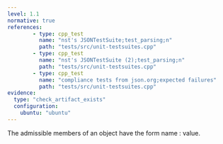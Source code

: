 ```yaml
---
level: 1.1
normative: true
references:
        - type: cpp_test
          name: "nst's JSONTestSuite;test_parsing;n"
          path: "tests/src/unit-testsuites.cpp"
        - type: cpp_test
          name: "nst's JSONTestSuite (2);test_parsing;n"
          path: "tests/src/unit-testsuites.cpp"
        - type: cpp_test
          name: "compliance tests from json.org;expected failures"
          path: "tests/src/unit-testsuites.cpp"
evidence:
  type: "check_artifact_exists"
  configuration:
    ubuntu: "ubuntu"
---
```


The admissible members of an object have the form name : value.